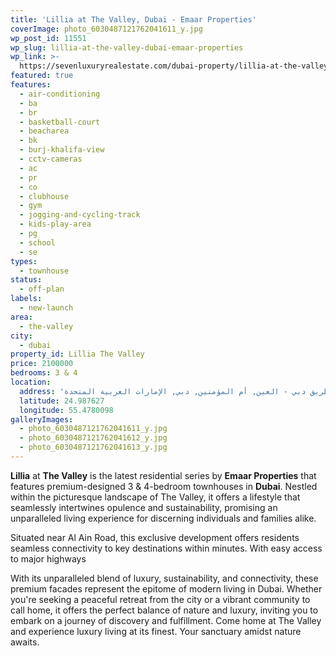 ```yaml
---
title: 'Lillia at The Valley, Dubai - Emaar Properties'
coverImage: photo_6030487121762041611_y.jpg
wp_post_id: 11551
wp_slug: lillia-at-the-valley-dubai-emaar-properties
wp_link: >-
  https://sevenluxuryrealestate.com/dubai-property/lillia-at-the-valley-dubai-emaar-properties/
featured: true
features:
  - air-conditioning
  - ba
  - br
  - basketball-court
  - beacharea
  - bk
  - burj-khalifa-view
  - cctv-cameras
  - ac
  - pr
  - co
  - clubhouse
  - gym
  - jogging-and-cycling-track
  - kids-play-area
  - pg
  - school
  - se
types:
  - townhouse
status:
  - off-plan
labels:
  - new-launch
area:
  - the-valley
city:
  - dubai
property_id: Lillia The Valley
price: 2100000
bedrooms: 3 & 4
location:
  address: 'طريق دبي - العين, أم المؤمنين, دبي, الإمارات العربية المتحدة'
  latitude: 24.987627
  longitude: 55.4780098
galleryImages:
  - photo_6030487121762041611_y.jpg
  - photo_6030487121762041612_y.jpg
  - photo_6030487121762041613_y.jpg
---
```


**Lillia** at **The Valley** is the latest residential series by **Emaar Properties** that features premium-designed 3 & 4-bedroom townhouses in **Dubai**. Nestled within the picturesque landscape of The Valley, it offers a lifestyle that seamlessly intertwines opulence and sustainability, promising an unparalleled living experience for discerning individuals and families alike.

Situated near Al Ain Road, this exclusive development offers residents seamless connectivity to key destinations within minutes. With easy access to major highways

With its unparalleled blend of luxury, sustainability, and connectivity, these premium facades represent the epitome of modern living in Dubai. Whether you're seeking a peaceful retreat from the city or a vibrant community to call home, it offers the perfect balance of nature and luxury, inviting you to embark on a journey of discovery and fulfillment. Come home at The Valley and experience luxury living at its finest. Your sanctuary amidst nature awaits.
